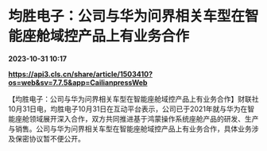 # 均胜电子：公司与华为问界相关车型在智能座舱域控产品上有业务合作

**2023-10-31 10:17**

**https://api3.cls.cn/share/article/1503410?os=web&sv=7.7.5&app=CailianpressWeb**

【均胜电子：公司与华为问界相关车型在智能座舱域控产品上有业务合作】财联社10月31日电，均胜电子10月31日在互动平台表示，公司已于2021年就与华为在智能座舱领域展开深入合作，双方共同推进基于鸿蒙操作系统座舱产品的研发、生产与销售。公司与华为问界相关车型在智能座舱域控产品上有业务合作，具体业务涉及保密协议暂不便公开。